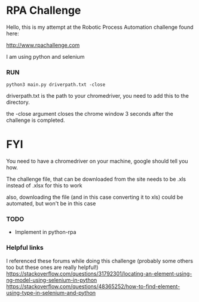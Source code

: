 # RPA Challenge

Hello, this is my attempt at the Robotic Process Automation challenge found here:

http://www.rpachallenge.com

I am using python and selenium

### RUN
```
python3 main.py driverpath.txt -close
```

driverpath.txt is the path to your chromedriver, you need to add this to the directory.

the -close argument closes the chrome window 3 seconds after the challenge is completed.

# FYI

You need to have a chromedriver on your machine, google should tell you how.

The challenge file, that can be downloaded from the site needs to be .xls instead of .xlsx for this to work

also, downloading the file (and in this case converting it to xls) could be automated, but won't be in this case

### TODO

- Implement in python-rpa 

### Helpful links

I referenced these forums while doing this challenge (probably some others too but these ones are really helpful!)
https://stackoverflow.com/questions/31792301/locating-an-element-using-ng-model-using-selenium-in-python
https://stackoverflow.com/questions/48365252/how-to-find-element-using-type-in-selenium-and-python
